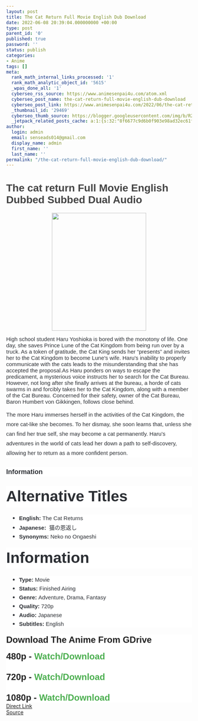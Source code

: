 ```yaml
---
layout: post
title: The Cat Return Full Movie English Dub Download
date: 2022-06-08 20:39:04.000000000 +00:00
type: post
parent_id: '0'
published: true
password: ''
status: publish
categories:
- Anime
tags: []
meta:
  rank_math_internal_links_processed: '1'
  rank_math_analytic_object_id: '5615'
  _wpas_done_all: '1'
  cyberseo_rss_source: https://www.animesenpai4u.com/atom.xml
  cyberseo_post_name: the-cat-return-full-movie-english-dub-download
  cyberseo_post_link: https://www.animesenpai4u.com/2022/06/the-cat-return-full-movie-english-dub.html
  _thumbnail_id: '29469'
  cyberseo_thumb_source: https://blogger.googleusercontent.com/img/b/R29vZ2xl/AVvXsEjACMf8rdVSQejOldWy6o-tL25dwWHzjNvub8uXjWwBAdGR7RkRFZndrVfpkcmlLP2gtvO6ZY63pmGRc7PPA191NT30eGAyA2jM_oQzSZ9h_MUMxiLTfLNhPaRtPznMVcr_zGcy2la_nYccqGzU-eySfNfMqmeA8puoYKScmHCYfN2-110gZS7DQgOT/s320/_anime__reviews_-20220608-0001.jpg
  _jetpack_related_posts_cache: a:1:{s:32:"8f6677c9d6b0f903e98ad32ec61f8deb";a:2:{s:7:"expires";i:1663464810;s:7:"payload";a:3:{i:0;a:1:{s:2:"id";i:29587;}i:1;a:1:{s:2:"id";i:29511;}i:2;a:1:{s:2:"id";i:29507;}}}}
author:
  login: admin
  email: senseads014@gmail.com
  display_name: admin
  first_name: ''
  last_name: ''
permalink: "/the-cat-return-full-movie-english-dub-download/"
---
```

<h1 style="text-align: left;"><span style="color: #444444; font-family: arial;">The cat return Full Movie English Dubbed Subbed Dual Audio&nbsp;</span></h1>
<div class="separator" style="clear: both; text-align: center;"><a href="https://blogger.googleusercontent.com/img/b/R29vZ2xl/AVvXsEjACMf8rdVSQejOldWy6o-tL25dwWHzjNvub8uXjWwBAdGR7RkRFZndrVfpkcmlLP2gtvO6ZY63pmGRc7PPA191NT30eGAyA2jM_oQzSZ9h_MUMxiLTfLNhPaRtPznMVcr_zGcy2la_nYccqGzU-eySfNfMqmeA8puoYKScmHCYfN2-110gZS7DQgOT/s1350/_anime__reviews_-20220608-0001.jpg" style="margin-left: 1em; margin-right: 1em;"><span style="font-family: arial;"><img border="0" data-original-height="1350" data-original-width="1080" height="320" src="{{ site.baseurl }}/assets/2022/06/_anime__reviews_-20220608-0001.jpg" width="256" /></span></a></div>
<p><span style="font-family: arial;"><span face="-apple-system, BlinkMacSystemFont, &quot;Segoe UI&quot;, Roboto, Oxygen, Oxygen-Sans, Ubuntu, Cantarell, &quot;Helvetica Neue&quot;, &quot;Open Sans&quot;, Arial, sans-serif" style="background-color: white; color: #2c2f34; font-size: 15px;">High school student Haru Yoshioka is bored with the monotony of life. One day, she saves Prince Lune of the Cat Kingdom from being run over by a truck. As a token of gratitude, the Cat King sends her “presents” and invites her to the Cat Kingdom to become Lune’s wife. Haru’s inability to properly communicate with the cats leads to the misunderstanding that she has accepted the proposal.</span><span face="-apple-system, BlinkMacSystemFont, &quot;Segoe UI&quot;, Roboto, Oxygen, Oxygen-Sans, Ubuntu, Cantarell, &quot;Helvetica Neue&quot;, &quot;Open Sans&quot;, Arial, sans-serif" style="background-color: white; color: #2c2f34; font-size: 15px;">As Haru ponders on ways to escape the predicament, a mysterious voice instructs her to search for the Cat Bureau. However, not long after she finally arrives at the bureau, a horde of cats swarms in and forcibly takes her to the Cat Kingdom, along with a member of the Cat Bureau. Concerned for their safety, owner of the Cat Bureau, Baron Humbert von Gikkingen, follows close behind.</span></span>
<p style="background-color: white; border: 0px; box-sizing: border-box; color: #2c2f34; font-size: 15px; line-height: 26px; list-style: none; margin: 0px 0px 25px; outline: none; padding: 0px;"><span style="font-family: arial;">The more Haru immerses herself in the activities of the Cat Kingdom, the more cat-like she becomes. To her dismay, she soon learns that, unless she can find her true self, she may become a cat permanently. Haru’s adventures in the world of cats lead her down a path to self-discovery, allowing her to return as a more confident person.</span></p>
<div style="background-color: white; border: 0px; box-sizing: border-box; color: #2c2f34; line-height: 26px; list-style: none; margin: 0px 0px 25px; outline: none; padding: 0px; text-align: left;"><span style="font-family: arial; font-size: large;"><b>Information</b></span></div>
<h1 style="background-color: white; border: 0px; box-sizing: border-box; color: #2c2f34; font-size: 41px; line-height: 1.4; list-style: none; margin: 0px 0px 0.5em; outline: none; padding: 0px;"><span style="font-family: arial;">Alternative Titles</span></h1>
<ul style="background-color: white; border: 0px; box-sizing: border-box; color: #2c2f34; font-size: 15px; list-style: none; margin: 0px 0px 20px 20px; outline: none; padding: 0px 0px 0px 15px;">
<li style="border: 0px; box-sizing: border-box; list-style: none disc; margin: 0px 0px 5px; outline: none; padding: 0px;"><span style="font-family: arial;"><span style="border: 0px; box-sizing: border-box; font-weight: 600; list-style: none; margin: 0px; outline: none; padding: 0px;">English:</span>&nbsp;The Cat Returns</span></li>
<li style="border: 0px; box-sizing: border-box; list-style: none disc; margin: 0px 0px 5px; outline: none; padding: 0px;"><span style="font-family: arial;"><span style="border: 0px; box-sizing: border-box; font-weight: 600; list-style: none; margin: 0px; outline: none; padding: 0px;">Japanese:</span>&nbsp;&nbsp;猫の恩返し</span></li>
<li style="border: 0px; box-sizing: border-box; list-style: none disc; margin: 0px 0px 5px; outline: none; padding: 0px;"><span style="font-family: arial;"><span style="border: 0px; box-sizing: border-box; font-weight: 600; list-style: none; margin: 0px; outline: none; padding: 0px;">Synonyms:</span>&nbsp;Neko no Ongaeshi</span></li>
</ul>
<h1 style="background-color: white; border: 0px; box-sizing: border-box; color: #2c2f34; font-size: 41px; line-height: 1.4; list-style: none; margin: 0px 0px 0.5em; outline: none; padding: 0px;"><span style="font-family: arial;">Information</span></h1>
<ul style="background-color: white; border: 0px; box-sizing: border-box; color: #2c2f34; font-size: 15px; list-style: none; margin: 0px 0px 20px 20px; outline: none; padding: 0px 0px 0px 15px;">
<li style="border: 0px; box-sizing: border-box; list-style: none disc; margin: 0px 0px 5px; outline: none; padding: 0px;"><span style="font-family: arial;"><span style="border: 0px; box-sizing: border-box; font-weight: 600; list-style: none; margin: 0px; outline: none; padding: 0px;">Type:</span>&nbsp;Movie</span></li>
<li style="border: 0px; box-sizing: border-box; list-style: none disc; margin: 0px 0px 5px; outline: none; padding: 0px;"><span style="font-family: arial;"><span style="border: 0px; box-sizing: border-box; font-weight: 600; list-style: none; margin: 0px; outline: none; padding: 0px;">Status:</span>&nbsp;Finished Airing</span></li>
<li style="border: 0px; box-sizing: border-box; list-style: none disc; margin: 0px 0px 5px; outline: none; padding: 0px;"><span style="font-family: arial;"><span style="border: 0px; box-sizing: border-box; font-weight: 600; list-style: none; margin: 0px; outline: none; padding: 0px;">Genre:</span>&nbsp;Adventure,&nbsp;Drama,&nbsp;Fantasy</span></li>
<li style="border: 0px; box-sizing: border-box; list-style: none disc; margin: 0px 0px 5px; outline: none; padding: 0px;"><span style="font-family: arial;"><span style="border: 0px; box-sizing: border-box; font-weight: 600; list-style: none; margin: 0px; outline: none; padding: 0px;">Quality:</span>&nbsp;720p</span></li>
<li style="border: 0px; box-sizing: border-box; list-style: none disc; margin: 0px 0px 5px; outline: none; padding: 0px;"><span style="font-family: arial;"><span style="border: 0px; box-sizing: border-box; font-weight: 600; list-style: none; margin: 0px; outline: none; padding: 0px;">Audio:</span>&nbsp;Japanese</span></li>
<li style="border: 0px; box-sizing: border-box; list-style: none disc; margin: 0px 0px 5px; outline: none; padding: 0px;"><span style="font-family: arial;"><span style="border: 0px; box-sizing: border-box; font-weight: 600; list-style: none; margin: 0px; outline: none; padding: 0px;">Subtitles:</span>&nbsp;English</span></li>
</ul>
<div>
<div style="background: 0px 0px rgb(255, 255, 255); border: 0px; color: #656565; font-size: 15px; outline: 0px; padding: 0px; vertical-align: baseline;"><span style="background: 0px 0px; border: 0px; color: #222222; outline: 0px; padding: 0px; vertical-align: baseline;"><span style="background: 0px 0px; border: 0px; font-family: arial; font-size: x-large; outline: 0px; padding: 0px; vertical-align: baseline;"><b style="background: 0px 0px; border: 0px; outline: 0px; padding: 0px; vertical-align: baseline;">Download The Anime From GDrive</b></span></span></div>
<div style="background: 0px 0px rgb(255, 255, 255); border: 0px; color: #656565; font-size: 15px; outline: 0px; padding: 0px; vertical-align: baseline;"><span style="background: 0px 0px; border: 0px; color: #222222; outline: 0px; padding: 0px; vertical-align: baseline;"><span style="background: 0px 0px; border: 0px; font-family: arial; outline: 0px; padding: 0px; vertical-align: baseline;"><b style="background: 0px 0px; border: 0px; outline: 0px; padding: 0px; vertical-align: baseline;"><br /></b></span></span></div>
<div style="background: 0px 0px rgb(255, 255, 255); border: 0px; color: #656565; font-size: 15px; outline: 0px; padding: 0px; vertical-align: baseline;"><span style="background: 0px 0px; border: 0px; color: #222222; font-family: arial; font-size: x-large; outline: 0px; padding: 0px; vertical-align: baseline;"><b style="background: 0px 0px; border: 0px; outline: 0px; padding: 0px; vertical-align: baseline;">480p -&nbsp;<a href="https://drive.google.com/folderview?id=1N9ibmknXn2VjcUiRvzVYkOiVpRWoXxSU" style="background: 0px 0px; border: 0px; color: #4caf50; outline: 0px; padding: 0px; text-decoration-line: none; transition: color 0.17s ease 0s; vertical-align: baseline;" target="_blank" rel="noopener">Watch/Download</a></b></span></div>
<div style="background: 0px 0px rgb(255, 255, 255); border: 0px; color: #656565; font-size: 15px; outline: 0px; padding: 0px; vertical-align: baseline;"><span style="background: 0px 0px; border: 0px; color: #222222; font-family: arial; font-size: x-large; outline: 0px; padding: 0px; vertical-align: baseline;"><b style="background: 0px 0px; border: 0px; outline: 0px; padding: 0px; vertical-align: baseline;"><br /></b></span></div>
<div style="background: 0px 0px rgb(255, 255, 255); border: 0px; color: #656565; font-size: 15px; outline: 0px; padding: 0px; vertical-align: baseline;"><span style="background: 0px 0px; border: 0px; color: #222222; font-family: arial; font-size: x-large; outline: 0px; padding: 0px; vertical-align: baseline;"><b style="background: 0px 0px; border: 0px; outline: 0px; padding: 0px; vertical-align: baseline;">720p -&nbsp;<a href="https://drive.google.com/folderview?id=1N9ibmknXn2VjcUiRvzVYkOiVpRWoXxSU" style="background: 0px 0px; border: 0px; color: #4caf50; outline: 0px; padding: 0px; text-decoration-line: none; transition: color 0.17s ease 0s; vertical-align: baseline;" target="_blank" rel="noopener">Watch/Download</a></b></span></div>
<div style="background: 0px 0px rgb(255, 255, 255); border: 0px; color: #656565; font-size: 15px; outline: 0px; padding: 0px; vertical-align: baseline;"><span style="background: 0px 0px; border: 0px; color: #222222; font-family: arial; font-size: x-large; outline: 0px; padding: 0px; vertical-align: baseline;"><b style="background: 0px 0px; border: 0px; outline: 0px; padding: 0px; vertical-align: baseline;"><br /></b></span></div>
<div style="background: 0px 0px rgb(255, 255, 255); border: 0px; color: #656565; font-size: 15px; outline: 0px; padding: 0px; vertical-align: baseline;"><span style="background: 0px 0px; border: 0px; color: #222222; font-family: arial; font-size: x-large; outline: 0px; padding: 0px; vertical-align: baseline;"><b style="background: 0px 0px; border: 0px; outline: 0px; padding: 0px; vertical-align: baseline;">1080p -&nbsp;<a href="https://drive.google.com/folderview?id=1N9ibmknXn2VjcUiRvzVYkOiVpRWoXxSU" style="background: 0px 0px; border: 0px; color: #4caf50; outline: 0px; padding: 0px; text-decoration-line: none; transition: color 0.17s ease 0s; vertical-align: baseline;" target="_blank" rel="noopener">Watch/Download</a></b></span></div>
</div>
<link rel="stylesheet" href="https://cdnjs.cloudflare.com/ajax/libs/font-awesome/4.7.0/css/font-awesome.min.css" />
<div class="divbtn"> <a href="https://handymansurrender.com/fihup8buzv?key=94550f7ce39444073321dde3b8782f97" class="btn"><i class="fa fa-download"></i> Direct Link</a> <br /><a href="https://www.animesenpai4u.com/2022/06/the-cat-return-full-movie-english-dub.html">Source</a> </div>
